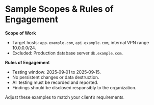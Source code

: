 # Sample Scopes & Rules of Engagement

**Scope of Work**

- Target hosts: `app.example.com`, `api.example.com`, internal VPN range 10.0.0.0/24.  
- Excluded: Production database server `db.example.com`.

**Rules of Engagement**

- Testing window: 2025‑09‑01 to 2025‑09‑15.  
- No persistent changes or data destruction.  
- All testing must be recorded and reported.  
- Findings should be disclosed responsibly to the organization.

Adjust these examples to match your client’s requirements.
